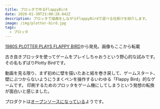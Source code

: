 ```yaml
---
title: プロッタで作るFlappyBird
date: 2020-01-30T23:00:28.042Z
description: プロッタで描画をしながらFlappyBirdで遊べる仕掛けを紹介します。
image: /img/plotter-bird.jpg
tags:
  - プロッタ
---
```

[1980S PLOTTER PLAYS FLAPPY BIRD](https://hackaday.com/2019/06/08/1980s-plotter-plays-flappy-bird/)から発見。画像もここから転載

古き良きプロッタを使ってゲームをプレイしちゃおうという野心的な試みです。
その名もずばりPlotty Birdです。

動画を見る限り、まず初めに壁を描いたあと紙を巻き戻して、ゲームスタート、壁にぶつからないようにうまくペンを操作するいわゆる「Flappy Bird」的なゲームです。
印刷するためのプロッタをゲーム機にしてしまうという発想の転換が面白いと感じました。

プロダクトは[オープンソースになっている](https://github.com/WesleyAC/plotty-bird)ようです。

